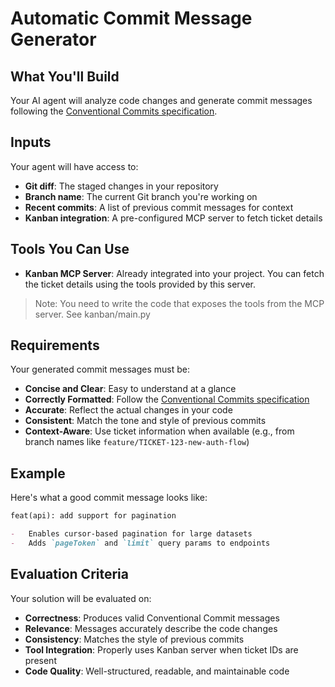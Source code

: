 # Automatic Commit Message Generator

## What You'll Build

Your AI agent will analyze code changes and generate commit messages following the [Conventional Commits specification](https://www.conventionalcommits.org/en/v1.0.0/).

## Inputs

Your agent will have access to:

-   **Git diff**: The staged changes in your repository
-   **Branch name**: The current Git branch you're working on
-   **Recent commits**: A list of previous commit messages for context
-   **Kanban integration**: A pre-configured MCP server to fetch ticket details

## Tools You Can Use

-   **Kanban MCP Server**: Already integrated into your project. You can fetch the ticket details using the tools provided by this server.

> Note: You need to write the code that exposes the tools from the MCP server. See kanban/main.py

## Requirements

Your generated commit messages must be:

-   **Concise and Clear**: Easy to understand at a glance
-   **Correctly Formatted**: Follow the [Conventional Commits specification](https://www.conventionalcommits.org/en/v1.0.0/)
-   **Accurate**: Reflect the actual changes in your code
-   **Consistent**: Match the tone and style of previous commits
-   **Context-Aware**: Use ticket information when available (e.g., from branch names like `feature/TICKET-123-new-auth-flow`)

## Example

Here's what a good commit message looks like:

```markdown
feat(api): add support for pagination

-   Enables cursor-based pagination for large datasets
-   Adds `pageToken` and `limit` query params to endpoints
```

## Evaluation Criteria

Your solution will be evaluated on:

-   **Correctness**: Produces valid Conventional Commit messages
-   **Relevance**: Messages accurately describe the code changes
-   **Consistency**: Matches the style of previous commits
-   **Tool Integration**: Properly uses Kanban server when ticket IDs are present
-   **Code Quality**: Well-structured, readable, and maintainable code
